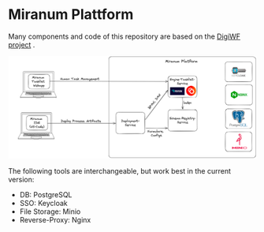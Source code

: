 # Miranum Plattform

Many components and code of this repository are based on the [DigiWF project](https://github.com/it-at-m/digiwf-core) .

![Platform Overview](./docs/imgs/miranum-platform.png)

The following tools are interchangeable, but work best in the current version:
- DB: PostgreSQL
- SSO: Keycloak
- File Storage: Minio
- Reverse-Proxy: Nginx 
